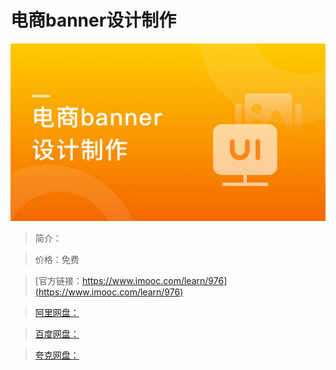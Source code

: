 # 电商banner设计制作

![img](../../assets/5fe443030001609005400304.jpg)

> 简介：

> 价格：免费

> [官方链接：https://www.imooc.com/learn/976](https://www.imooc.com/learn/976)

> [阿里网盘：]()

> [百度网盘：]()

> [夸克网盘：]()

